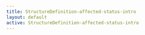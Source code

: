 ```yaml
---
title: StructureDefinition-affected-status-intro
layout: default
active: StructureDefinition-affected-status-intro
---
```


